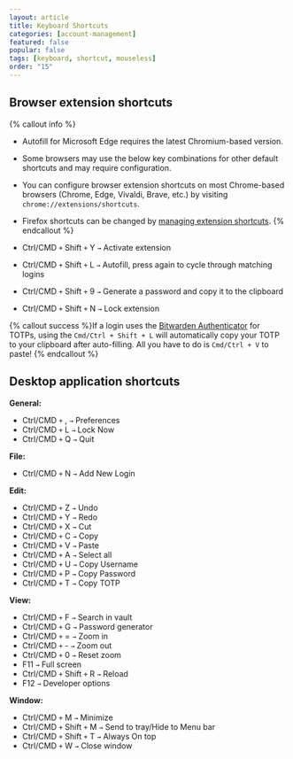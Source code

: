 ```yaml
---
layout: article
title: Keyboard Shortcuts
categories: [account-management]
featured: false
popular: false
tags: [keyboard, shortcut, mouseless]
order: "15"
---
```


## Browser extension shortcuts

{% callout info %}
- Autofill for Microsoft Edge requires the latest Chromium-based version.
- Some browsers may use the below key combinations for other default shortcuts and may require configuration.
- You can configure browser extension shortcuts on most Chrome-based browsers (Chrome, Edge, Vivaldi, Brave, etc.) by visiting `chrome://extensions/shortcuts`.
- Firefox shortcuts can be changed by [managing extension shortcuts](https://support.mozilla.org/en-US/kb/manage-extension-shortcuts-firefox).
{% endcallout %}

- Ctrl/CMD `+` Shift `+` Y  `→` Activate extension
- Ctrl/CMD `+` Shift `+` L  `→` Autofill, press again to cycle through matching logins
- Ctrl/CMD `+` Shift `+` 9  `→` Generate a password and copy it to the clipboard
- Ctrl/CMD `+` Shift `+` N  `→` Lock extension

{% callout success %}If a login uses the [Bitwarden Authenticator]({{site.baseurl}}/article/authenticator-keys/) for TOTPs, using the `Cmd/Ctrl + Shift + L` will automatically copy your TOTP to your clipboard after auto-filling. All you have to do is `Cmd/Ctrl + V` to paste!
{% endcallout %}

## Desktop application shortcuts

**General:**
- Ctrl/CMD `+` , `→` Preferences
- Ctrl/CMD `+` L `→` Lock Now
- Ctrl/CMD `+` Q `→` Quit


**File:**

- Ctrl/CMD `+` N `→` Add New Login

**Edit:**

- Ctrl/CMD `+` Z `→` Undo
- Ctrl/CMD `+` Y `→` Redo
- Ctrl/CMD `+` X `→` Cut
- Ctrl/CMD `+` C `→` Copy
- Ctrl/CMD `+` V `→` Paste
- Ctrl/CMD `+` A `→` Select all
- Ctrl/CMD `+` U `→` Copy Username
- Ctrl/CMD `+` P `→` Copy Password
- Ctrl/CMD `+` T `→` Copy TOTP


**View:**

- Ctrl/CMD `+` F `→` Search in vault
- Ctrl/CMD `+` G `→` Password generator
- Ctrl/CMD `+` = `→` Zoom in
- Ctrl/CMD `+` - `→` Zoom out
- Ctrl/CMD `+` 0 `→` Reset zoom
- F11 `→` Full screen
- Ctrl/CMD `+` Shift `+` R `→` Reload
- F12 `→` Developer options

**Window:**

- Ctrl/CMD `+` M `→` Minimize
- Ctrl/CMD `+` Shift `+` M `→` Send to tray/Hide to Menu bar
- Ctrl/CMD `+` Shift `+` T `→` Always On top
- Ctrl/CMD `+` W `→` Close window
